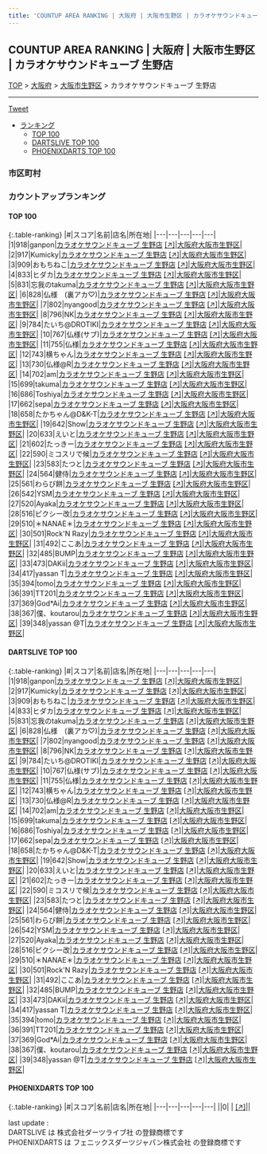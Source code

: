 ```yaml
---
title: 'COUNTUP AREA RANKING | 大阪府 | 大阪市生野区 | カラオケサウンドキューブ 生野店'
---
```

## COUNTUP AREA RANKING | 大阪府 | 大阪市生野区 | カラオケサウンドキューブ 生野店

[TOP](/darts/rank/) > [大阪府](/darts/rank/大阪府/) > [大阪市生野区](/darts/rank/大阪府/大阪市生野区/) > カラオケサウンドキューブ 生野店

___

<a href="https://twitter.com/share?ref_src=twsrc%5Etfw" data-text="COUNTUP AREA RANKING | 大阪府大阪市生野区カラオケサウンドキューブ 生野店" class="twitter-share-button" data-hashtags="DARTSLIVE,PHOENIXDARTS,darts,ダーツ" data-show-count="false">Tweet</a>

* [ランキング](#カウントアップランキング)
    * [TOP 100](#top-100)
    * [DARTSLIVE TOP 100](#dartslive-top-100)
    * [PHOENIXDARTS TOP 100](#phoenixdarts-top-100)

### 市区町村

<ul>

</ul>

### カウントアップランキング

#### TOP 100



{:.table-ranking}
|#|スコア|名前|店名|所在地|
|---|---|---|---|---|
|1|918|<span class="rank-name-dl">ganpon</span>|<a href="/darts/rank/shops/6948cdc1237819c125d56fb0e5c39bac.html">カラオケサウンドキューブ 生野店</a> <a href="https://search.dartslive.com/jp/shop/6948cdc1237819c125d56fb0e5c39bac">[↗]</a>|<a href="/darts/rank/大阪府/大阪市生野区">大阪府大阪市生野区</a>|
|2|917|<span class="rank-name-dl">Kumicky</span>|<a href="/darts/rank/shops/6948cdc1237819c125d56fb0e5c39bac.html">カラオケサウンドキューブ 生野店</a> <a href="https://search.dartslive.com/jp/shop/6948cdc1237819c125d56fb0e5c39bac">[↗]</a>|<a href="/darts/rank/大阪府/大阪市生野区">大阪府大阪市生野区</a>|
|3|909|<span class="rank-name-dl">おもちねこ</span>|<a href="/darts/rank/shops/6948cdc1237819c125d56fb0e5c39bac.html">カラオケサウンドキューブ 生野店</a> <a href="https://search.dartslive.com/jp/shop/6948cdc1237819c125d56fb0e5c39bac">[↗]</a>|<a href="/darts/rank/大阪府/大阪市生野区">大阪府大阪市生野区</a>|
|4|833|<span class="rank-name-dl">ヒダカ</span>|<a href="/darts/rank/shops/6948cdc1237819c125d56fb0e5c39bac.html">カラオケサウンドキューブ 生野店</a> <a href="https://search.dartslive.com/jp/shop/6948cdc1237819c125d56fb0e5c39bac">[↗]</a>|<a href="/darts/rank/大阪府/大阪市生野区">大阪府大阪市生野区</a>|
|5|831|<span class="rank-name-dl">忘我のtakuma</span>|<a href="/darts/rank/shops/6948cdc1237819c125d56fb0e5c39bac.html">カラオケサウンドキューブ 生野店</a> <a href="https://search.dartslive.com/jp/shop/6948cdc1237819c125d56fb0e5c39bac">[↗]</a>|<a href="/darts/rank/大阪府/大阪市生野区">大阪府大阪市生野区</a>|
|6|828|<span class="rank-name-dl">仏様　(裏アカ♡)</span>|<a href="/darts/rank/shops/6948cdc1237819c125d56fb0e5c39bac.html">カラオケサウンドキューブ 生野店</a> <a href="https://search.dartslive.com/jp/shop/6948cdc1237819c125d56fb0e5c39bac">[↗]</a>|<a href="/darts/rank/大阪府/大阪市生野区">大阪府大阪市生野区</a>|
|7|802|<span class="rank-name-dl">nyangood</span>|<a href="/darts/rank/shops/6948cdc1237819c125d56fb0e5c39bac.html">カラオケサウンドキューブ 生野店</a> <a href="https://search.dartslive.com/jp/shop/6948cdc1237819c125d56fb0e5c39bac">[↗]</a>|<a href="/darts/rank/大阪府/大阪市生野区">大阪府大阪市生野区</a>|
|8|796|<span class="rank-name-dl">NK</span>|<a href="/darts/rank/shops/6948cdc1237819c125d56fb0e5c39bac.html">カラオケサウンドキューブ 生野店</a> <a href="https://search.dartslive.com/jp/shop/6948cdc1237819c125d56fb0e5c39bac">[↗]</a>|<a href="/darts/rank/大阪府/大阪市生野区">大阪府大阪市生野区</a>|
|9|784|<span class="rank-name-dl">たいち@DROTIKI</span>|<a href="/darts/rank/shops/6948cdc1237819c125d56fb0e5c39bac.html">カラオケサウンドキューブ 生野店</a> <a href="https://search.dartslive.com/jp/shop/6948cdc1237819c125d56fb0e5c39bac">[↗]</a>|<a href="/darts/rank/大阪府/大阪市生野区">大阪府大阪市生野区</a>|
|10|767|<span class="rank-name-dl">仏様(サブ)</span>|<a href="/darts/rank/shops/6948cdc1237819c125d56fb0e5c39bac.html">カラオケサウンドキューブ 生野店</a> <a href="https://search.dartslive.com/jp/shop/6948cdc1237819c125d56fb0e5c39bac">[↗]</a>|<a href="/darts/rank/大阪府/大阪市生野区">大阪府大阪市生野区</a>|
|11|755|<span class="rank-name-dl">仏様</span>|<a href="/darts/rank/shops/6948cdc1237819c125d56fb0e5c39bac.html">カラオケサウンドキューブ 生野店</a> <a href="https://search.dartslive.com/jp/shop/6948cdc1237819c125d56fb0e5c39bac">[↗]</a>|<a href="/darts/rank/大阪府/大阪市生野区">大阪府大阪市生野区</a>|
|12|743|<span class="rank-name-dl">横ちゃん</span>|<a href="/darts/rank/shops/6948cdc1237819c125d56fb0e5c39bac.html">カラオケサウンドキューブ 生野店</a> <a href="https://search.dartslive.com/jp/shop/6948cdc1237819c125d56fb0e5c39bac">[↗]</a>|<a href="/darts/rank/大阪府/大阪市生野区">大阪府大阪市生野区</a>|
|13|730|<span class="rank-name-dl">仏様@R</span>|<a href="/darts/rank/shops/6948cdc1237819c125d56fb0e5c39bac.html">カラオケサウンドキューブ 生野店</a> <a href="https://search.dartslive.com/jp/shop/6948cdc1237819c125d56fb0e5c39bac">[↗]</a>|<a href="/darts/rank/大阪府/大阪市生野区">大阪府大阪市生野区</a>|
|14|702|<span class="rank-name-dl">am</span>|<a href="/darts/rank/shops/6948cdc1237819c125d56fb0e5c39bac.html">カラオケサウンドキューブ 生野店</a> <a href="https://search.dartslive.com/jp/shop/6948cdc1237819c125d56fb0e5c39bac">[↗]</a>|<a href="/darts/rank/大阪府/大阪市生野区">大阪府大阪市生野区</a>|
|15|699|<span class="rank-name-dl">takuma</span>|<a href="/darts/rank/shops/6948cdc1237819c125d56fb0e5c39bac.html">カラオケサウンドキューブ 生野店</a> <a href="https://search.dartslive.com/jp/shop/6948cdc1237819c125d56fb0e5c39bac">[↗]</a>|<a href="/darts/rank/大阪府/大阪市生野区">大阪府大阪市生野区</a>|
|16|686|<span class="rank-name-dl">Toshiya</span>|<a href="/darts/rank/shops/6948cdc1237819c125d56fb0e5c39bac.html">カラオケサウンドキューブ 生野店</a> <a href="https://search.dartslive.com/jp/shop/6948cdc1237819c125d56fb0e5c39bac">[↗]</a>|<a href="/darts/rank/大阪府/大阪市生野区">大阪府大阪市生野区</a>|
|17|662|<span class="rank-name-dl">sepa</span>|<a href="/darts/rank/shops/6948cdc1237819c125d56fb0e5c39bac.html">カラオケサウンドキューブ 生野店</a> <a href="https://search.dartslive.com/jp/shop/6948cdc1237819c125d56fb0e5c39bac">[↗]</a>|<a href="/darts/rank/大阪府/大阪市生野区">大阪府大阪市生野区</a>|
|18|658|<span class="rank-name-dl">たかちゃん@D&amp;K-T</span>|<a href="/darts/rank/shops/6948cdc1237819c125d56fb0e5c39bac.html">カラオケサウンドキューブ 生野店</a> <a href="https://search.dartslive.com/jp/shop/6948cdc1237819c125d56fb0e5c39bac">[↗]</a>|<a href="/darts/rank/大阪府/大阪市生野区">大阪府大阪市生野区</a>|
|19|642|<span class="rank-name-dl">Show</span>|<a href="/darts/rank/shops/6948cdc1237819c125d56fb0e5c39bac.html">カラオケサウンドキューブ 生野店</a> <a href="https://search.dartslive.com/jp/shop/6948cdc1237819c125d56fb0e5c39bac">[↗]</a>|<a href="/darts/rank/大阪府/大阪市生野区">大阪府大阪市生野区</a>|
|20|633|<span class="rank-name-dl">えいと</span>|<a href="/darts/rank/shops/6948cdc1237819c125d56fb0e5c39bac.html">カラオケサウンドキューブ 生野店</a> <a href="https://search.dartslive.com/jp/shop/6948cdc1237819c125d56fb0e5c39bac">[↗]</a>|<a href="/darts/rank/大阪府/大阪市生野区">大阪府大阪市生野区</a>|
|21|602|<span class="rank-name-dl">たっきー</span>|<a href="/darts/rank/shops/6948cdc1237819c125d56fb0e5c39bac.html">カラオケサウンドキューブ 生野店</a> <a href="https://search.dartslive.com/jp/shop/6948cdc1237819c125d56fb0e5c39bac">[↗]</a>|<a href="/darts/rank/大阪府/大阪市生野区">大阪府大阪市生野区</a>|
|22|590|<span class="rank-name-dl">ミコスリで候</span>|<a href="/darts/rank/shops/6948cdc1237819c125d56fb0e5c39bac.html">カラオケサウンドキューブ 生野店</a> <a href="https://search.dartslive.com/jp/shop/6948cdc1237819c125d56fb0e5c39bac">[↗]</a>|<a href="/darts/rank/大阪府/大阪市生野区">大阪府大阪市生野区</a>|
|23|583|<span class="rank-name-dl">たつと</span>|<a href="/darts/rank/shops/6948cdc1237819c125d56fb0e5c39bac.html">カラオケサウンドキューブ 生野店</a> <a href="https://search.dartslive.com/jp/shop/6948cdc1237819c125d56fb0e5c39bac">[↗]</a>|<a href="/darts/rank/大阪府/大阪市生野区">大阪府大阪市生野区</a>|
|24|564|<span class="rank-name-dl">健侍</span>|<a href="/darts/rank/shops/6948cdc1237819c125d56fb0e5c39bac.html">カラオケサウンドキューブ 生野店</a> <a href="https://search.dartslive.com/jp/shop/6948cdc1237819c125d56fb0e5c39bac">[↗]</a>|<a href="/darts/rank/大阪府/大阪市生野区">大阪府大阪市生野区</a>|
|25|561|<span class="rank-name-dl">わらび餅</span>|<a href="/darts/rank/shops/6948cdc1237819c125d56fb0e5c39bac.html">カラオケサウンドキューブ 生野店</a> <a href="https://search.dartslive.com/jp/shop/6948cdc1237819c125d56fb0e5c39bac">[↗]</a>|<a href="/darts/rank/大阪府/大阪市生野区">大阪府大阪市生野区</a>|
|26|542|<span class="rank-name-dl">YSM</span>|<a href="/darts/rank/shops/6948cdc1237819c125d56fb0e5c39bac.html">カラオケサウンドキューブ 生野店</a> <a href="https://search.dartslive.com/jp/shop/6948cdc1237819c125d56fb0e5c39bac">[↗]</a>|<a href="/darts/rank/大阪府/大阪市生野区">大阪府大阪市生野区</a>|
|27|520|<span class="rank-name-dl">Ayaka</span>|<a href="/darts/rank/shops/6948cdc1237819c125d56fb0e5c39bac.html">カラオケサウンドキューブ 生野店</a> <a href="https://search.dartslive.com/jp/shop/6948cdc1237819c125d56fb0e5c39bac">[↗]</a>|<a href="/darts/rank/大阪府/大阪市生野区">大阪府大阪市生野区</a>|
|28|516|<span class="rank-name-dl">ピクシー改</span>|<a href="/darts/rank/shops/6948cdc1237819c125d56fb0e5c39bac.html">カラオケサウンドキューブ 生野店</a> <a href="https://search.dartslive.com/jp/shop/6948cdc1237819c125d56fb0e5c39bac">[↗]</a>|<a href="/darts/rank/大阪府/大阪市生野区">大阪府大阪市生野区</a>|
|29|510|<span class="rank-name-dl">＊NANAE＊</span>|<a href="/darts/rank/shops/6948cdc1237819c125d56fb0e5c39bac.html">カラオケサウンドキューブ 生野店</a> <a href="https://search.dartslive.com/jp/shop/6948cdc1237819c125d56fb0e5c39bac">[↗]</a>|<a href="/darts/rank/大阪府/大阪市生野区">大阪府大阪市生野区</a>|
|30|501|<span class="rank-name-dl">Rock&#x27;N Razy</span>|<a href="/darts/rank/shops/6948cdc1237819c125d56fb0e5c39bac.html">カラオケサウンドキューブ 生野店</a> <a href="https://search.dartslive.com/jp/shop/6948cdc1237819c125d56fb0e5c39bac">[↗]</a>|<a href="/darts/rank/大阪府/大阪市生野区">大阪府大阪市生野区</a>|
|31|492|<span class="rank-name-dl">ここあ</span>|<a href="/darts/rank/shops/6948cdc1237819c125d56fb0e5c39bac.html">カラオケサウンドキューブ 生野店</a> <a href="https://search.dartslive.com/jp/shop/6948cdc1237819c125d56fb0e5c39bac">[↗]</a>|<a href="/darts/rank/大阪府/大阪市生野区">大阪府大阪市生野区</a>|
|32|485|<span class="rank-name-dl">BUMP</span>|<a href="/darts/rank/shops/6948cdc1237819c125d56fb0e5c39bac.html">カラオケサウンドキューブ 生野店</a> <a href="https://search.dartslive.com/jp/shop/6948cdc1237819c125d56fb0e5c39bac">[↗]</a>|<a href="/darts/rank/大阪府/大阪市生野区">大阪府大阪市生野区</a>|
|33|473|<span class="rank-name-dl">DAKii</span>|<a href="/darts/rank/shops/6948cdc1237819c125d56fb0e5c39bac.html">カラオケサウンドキューブ 生野店</a> <a href="https://search.dartslive.com/jp/shop/6948cdc1237819c125d56fb0e5c39bac">[↗]</a>|<a href="/darts/rank/大阪府/大阪市生野区">大阪府大阪市生野区</a>|
|34|417|<span class="rank-name-dl">yassan T</span>|<a href="/darts/rank/shops/6948cdc1237819c125d56fb0e5c39bac.html">カラオケサウンドキューブ 生野店</a> <a href="https://search.dartslive.com/jp/shop/6948cdc1237819c125d56fb0e5c39bac">[↗]</a>|<a href="/darts/rank/大阪府/大阪市生野区">大阪府大阪市生野区</a>|
|35|394|<span class="rank-name-dl">tomo</span>|<a href="/darts/rank/shops/6948cdc1237819c125d56fb0e5c39bac.html">カラオケサウンドキューブ 生野店</a> <a href="https://search.dartslive.com/jp/shop/6948cdc1237819c125d56fb0e5c39bac">[↗]</a>|<a href="/darts/rank/大阪府/大阪市生野区">大阪府大阪市生野区</a>|
|36|391|<span class="rank-name-dl">TT201</span>|<a href="/darts/rank/shops/6948cdc1237819c125d56fb0e5c39bac.html">カラオケサウンドキューブ 生野店</a> <a href="https://search.dartslive.com/jp/shop/6948cdc1237819c125d56fb0e5c39bac">[↗]</a>|<a href="/darts/rank/大阪府/大阪市生野区">大阪府大阪市生野区</a>|
|37|369|<span class="rank-name-dl">God*Ai</span>|<a href="/darts/rank/shops/6948cdc1237819c125d56fb0e5c39bac.html">カラオケサウンドキューブ 生野店</a> <a href="https://search.dartslive.com/jp/shop/6948cdc1237819c125d56fb0e5c39bac">[↗]</a>|<a href="/darts/rank/大阪府/大阪市生野区">大阪府大阪市生野区</a>|
|38|367|<span class="rank-name-dl">僕、koutarou</span>|<a href="/darts/rank/shops/6948cdc1237819c125d56fb0e5c39bac.html">カラオケサウンドキューブ 生野店</a> <a href="https://search.dartslive.com/jp/shop/6948cdc1237819c125d56fb0e5c39bac">[↗]</a>|<a href="/darts/rank/大阪府/大阪市生野区">大阪府大阪市生野区</a>|
|39|348|<span class="rank-name-dl">yassan @T</span>|<a href="/darts/rank/shops/6948cdc1237819c125d56fb0e5c39bac.html">カラオケサウンドキューブ 生野店</a> <a href="https://search.dartslive.com/jp/shop/6948cdc1237819c125d56fb0e5c39bac">[↗]</a>|<a href="/darts/rank/大阪府/大阪市生野区">大阪府大阪市生野区</a>|


#### DARTSLIVE TOP 100



{:.table-ranking}
|#|スコア|名前|店名|所在地|
|---|---|---|---|---|
|1|918|<span class="rank-name-dl">ganpon</span>|<a href="/darts/rank/shops/6948cdc1237819c125d56fb0e5c39bac.html">カラオケサウンドキューブ 生野店</a> <a href="https://search.dartslive.com/jp/shop/6948cdc1237819c125d56fb0e5c39bac">[↗]</a>|<a href="/darts/rank/大阪府/大阪市生野区">大阪府大阪市生野区</a>|
|2|917|<span class="rank-name-dl">Kumicky</span>|<a href="/darts/rank/shops/6948cdc1237819c125d56fb0e5c39bac.html">カラオケサウンドキューブ 生野店</a> <a href="https://search.dartslive.com/jp/shop/6948cdc1237819c125d56fb0e5c39bac">[↗]</a>|<a href="/darts/rank/大阪府/大阪市生野区">大阪府大阪市生野区</a>|
|3|909|<span class="rank-name-dl">おもちねこ</span>|<a href="/darts/rank/shops/6948cdc1237819c125d56fb0e5c39bac.html">カラオケサウンドキューブ 生野店</a> <a href="https://search.dartslive.com/jp/shop/6948cdc1237819c125d56fb0e5c39bac">[↗]</a>|<a href="/darts/rank/大阪府/大阪市生野区">大阪府大阪市生野区</a>|
|4|833|<span class="rank-name-dl">ヒダカ</span>|<a href="/darts/rank/shops/6948cdc1237819c125d56fb0e5c39bac.html">カラオケサウンドキューブ 生野店</a> <a href="https://search.dartslive.com/jp/shop/6948cdc1237819c125d56fb0e5c39bac">[↗]</a>|<a href="/darts/rank/大阪府/大阪市生野区">大阪府大阪市生野区</a>|
|5|831|<span class="rank-name-dl">忘我のtakuma</span>|<a href="/darts/rank/shops/6948cdc1237819c125d56fb0e5c39bac.html">カラオケサウンドキューブ 生野店</a> <a href="https://search.dartslive.com/jp/shop/6948cdc1237819c125d56fb0e5c39bac">[↗]</a>|<a href="/darts/rank/大阪府/大阪市生野区">大阪府大阪市生野区</a>|
|6|828|<span class="rank-name-dl">仏様　(裏アカ♡)</span>|<a href="/darts/rank/shops/6948cdc1237819c125d56fb0e5c39bac.html">カラオケサウンドキューブ 生野店</a> <a href="https://search.dartslive.com/jp/shop/6948cdc1237819c125d56fb0e5c39bac">[↗]</a>|<a href="/darts/rank/大阪府/大阪市生野区">大阪府大阪市生野区</a>|
|7|802|<span class="rank-name-dl">nyangood</span>|<a href="/darts/rank/shops/6948cdc1237819c125d56fb0e5c39bac.html">カラオケサウンドキューブ 生野店</a> <a href="https://search.dartslive.com/jp/shop/6948cdc1237819c125d56fb0e5c39bac">[↗]</a>|<a href="/darts/rank/大阪府/大阪市生野区">大阪府大阪市生野区</a>|
|8|796|<span class="rank-name-dl">NK</span>|<a href="/darts/rank/shops/6948cdc1237819c125d56fb0e5c39bac.html">カラオケサウンドキューブ 生野店</a> <a href="https://search.dartslive.com/jp/shop/6948cdc1237819c125d56fb0e5c39bac">[↗]</a>|<a href="/darts/rank/大阪府/大阪市生野区">大阪府大阪市生野区</a>|
|9|784|<span class="rank-name-dl">たいち@DROTIKI</span>|<a href="/darts/rank/shops/6948cdc1237819c125d56fb0e5c39bac.html">カラオケサウンドキューブ 生野店</a> <a href="https://search.dartslive.com/jp/shop/6948cdc1237819c125d56fb0e5c39bac">[↗]</a>|<a href="/darts/rank/大阪府/大阪市生野区">大阪府大阪市生野区</a>|
|10|767|<span class="rank-name-dl">仏様(サブ)</span>|<a href="/darts/rank/shops/6948cdc1237819c125d56fb0e5c39bac.html">カラオケサウンドキューブ 生野店</a> <a href="https://search.dartslive.com/jp/shop/6948cdc1237819c125d56fb0e5c39bac">[↗]</a>|<a href="/darts/rank/大阪府/大阪市生野区">大阪府大阪市生野区</a>|
|11|755|<span class="rank-name-dl">仏様</span>|<a href="/darts/rank/shops/6948cdc1237819c125d56fb0e5c39bac.html">カラオケサウンドキューブ 生野店</a> <a href="https://search.dartslive.com/jp/shop/6948cdc1237819c125d56fb0e5c39bac">[↗]</a>|<a href="/darts/rank/大阪府/大阪市生野区">大阪府大阪市生野区</a>|
|12|743|<span class="rank-name-dl">横ちゃん</span>|<a href="/darts/rank/shops/6948cdc1237819c125d56fb0e5c39bac.html">カラオケサウンドキューブ 生野店</a> <a href="https://search.dartslive.com/jp/shop/6948cdc1237819c125d56fb0e5c39bac">[↗]</a>|<a href="/darts/rank/大阪府/大阪市生野区">大阪府大阪市生野区</a>|
|13|730|<span class="rank-name-dl">仏様@R</span>|<a href="/darts/rank/shops/6948cdc1237819c125d56fb0e5c39bac.html">カラオケサウンドキューブ 生野店</a> <a href="https://search.dartslive.com/jp/shop/6948cdc1237819c125d56fb0e5c39bac">[↗]</a>|<a href="/darts/rank/大阪府/大阪市生野区">大阪府大阪市生野区</a>|
|14|702|<span class="rank-name-dl">am</span>|<a href="/darts/rank/shops/6948cdc1237819c125d56fb0e5c39bac.html">カラオケサウンドキューブ 生野店</a> <a href="https://search.dartslive.com/jp/shop/6948cdc1237819c125d56fb0e5c39bac">[↗]</a>|<a href="/darts/rank/大阪府/大阪市生野区">大阪府大阪市生野区</a>|
|15|699|<span class="rank-name-dl">takuma</span>|<a href="/darts/rank/shops/6948cdc1237819c125d56fb0e5c39bac.html">カラオケサウンドキューブ 生野店</a> <a href="https://search.dartslive.com/jp/shop/6948cdc1237819c125d56fb0e5c39bac">[↗]</a>|<a href="/darts/rank/大阪府/大阪市生野区">大阪府大阪市生野区</a>|
|16|686|<span class="rank-name-dl">Toshiya</span>|<a href="/darts/rank/shops/6948cdc1237819c125d56fb0e5c39bac.html">カラオケサウンドキューブ 生野店</a> <a href="https://search.dartslive.com/jp/shop/6948cdc1237819c125d56fb0e5c39bac">[↗]</a>|<a href="/darts/rank/大阪府/大阪市生野区">大阪府大阪市生野区</a>|
|17|662|<span class="rank-name-dl">sepa</span>|<a href="/darts/rank/shops/6948cdc1237819c125d56fb0e5c39bac.html">カラオケサウンドキューブ 生野店</a> <a href="https://search.dartslive.com/jp/shop/6948cdc1237819c125d56fb0e5c39bac">[↗]</a>|<a href="/darts/rank/大阪府/大阪市生野区">大阪府大阪市生野区</a>|
|18|658|<span class="rank-name-dl">たかちゃん@D&amp;K-T</span>|<a href="/darts/rank/shops/6948cdc1237819c125d56fb0e5c39bac.html">カラオケサウンドキューブ 生野店</a> <a href="https://search.dartslive.com/jp/shop/6948cdc1237819c125d56fb0e5c39bac">[↗]</a>|<a href="/darts/rank/大阪府/大阪市生野区">大阪府大阪市生野区</a>|
|19|642|<span class="rank-name-dl">Show</span>|<a href="/darts/rank/shops/6948cdc1237819c125d56fb0e5c39bac.html">カラオケサウンドキューブ 生野店</a> <a href="https://search.dartslive.com/jp/shop/6948cdc1237819c125d56fb0e5c39bac">[↗]</a>|<a href="/darts/rank/大阪府/大阪市生野区">大阪府大阪市生野区</a>|
|20|633|<span class="rank-name-dl">えいと</span>|<a href="/darts/rank/shops/6948cdc1237819c125d56fb0e5c39bac.html">カラオケサウンドキューブ 生野店</a> <a href="https://search.dartslive.com/jp/shop/6948cdc1237819c125d56fb0e5c39bac">[↗]</a>|<a href="/darts/rank/大阪府/大阪市生野区">大阪府大阪市生野区</a>|
|21|602|<span class="rank-name-dl">たっきー</span>|<a href="/darts/rank/shops/6948cdc1237819c125d56fb0e5c39bac.html">カラオケサウンドキューブ 生野店</a> <a href="https://search.dartslive.com/jp/shop/6948cdc1237819c125d56fb0e5c39bac">[↗]</a>|<a href="/darts/rank/大阪府/大阪市生野区">大阪府大阪市生野区</a>|
|22|590|<span class="rank-name-dl">ミコスリで候</span>|<a href="/darts/rank/shops/6948cdc1237819c125d56fb0e5c39bac.html">カラオケサウンドキューブ 生野店</a> <a href="https://search.dartslive.com/jp/shop/6948cdc1237819c125d56fb0e5c39bac">[↗]</a>|<a href="/darts/rank/大阪府/大阪市生野区">大阪府大阪市生野区</a>|
|23|583|<span class="rank-name-dl">たつと</span>|<a href="/darts/rank/shops/6948cdc1237819c125d56fb0e5c39bac.html">カラオケサウンドキューブ 生野店</a> <a href="https://search.dartslive.com/jp/shop/6948cdc1237819c125d56fb0e5c39bac">[↗]</a>|<a href="/darts/rank/大阪府/大阪市生野区">大阪府大阪市生野区</a>|
|24|564|<span class="rank-name-dl">健侍</span>|<a href="/darts/rank/shops/6948cdc1237819c125d56fb0e5c39bac.html">カラオケサウンドキューブ 生野店</a> <a href="https://search.dartslive.com/jp/shop/6948cdc1237819c125d56fb0e5c39bac">[↗]</a>|<a href="/darts/rank/大阪府/大阪市生野区">大阪府大阪市生野区</a>|
|25|561|<span class="rank-name-dl">わらび餅</span>|<a href="/darts/rank/shops/6948cdc1237819c125d56fb0e5c39bac.html">カラオケサウンドキューブ 生野店</a> <a href="https://search.dartslive.com/jp/shop/6948cdc1237819c125d56fb0e5c39bac">[↗]</a>|<a href="/darts/rank/大阪府/大阪市生野区">大阪府大阪市生野区</a>|
|26|542|<span class="rank-name-dl">YSM</span>|<a href="/darts/rank/shops/6948cdc1237819c125d56fb0e5c39bac.html">カラオケサウンドキューブ 生野店</a> <a href="https://search.dartslive.com/jp/shop/6948cdc1237819c125d56fb0e5c39bac">[↗]</a>|<a href="/darts/rank/大阪府/大阪市生野区">大阪府大阪市生野区</a>|
|27|520|<span class="rank-name-dl">Ayaka</span>|<a href="/darts/rank/shops/6948cdc1237819c125d56fb0e5c39bac.html">カラオケサウンドキューブ 生野店</a> <a href="https://search.dartslive.com/jp/shop/6948cdc1237819c125d56fb0e5c39bac">[↗]</a>|<a href="/darts/rank/大阪府/大阪市生野区">大阪府大阪市生野区</a>|
|28|516|<span class="rank-name-dl">ピクシー改</span>|<a href="/darts/rank/shops/6948cdc1237819c125d56fb0e5c39bac.html">カラオケサウンドキューブ 生野店</a> <a href="https://search.dartslive.com/jp/shop/6948cdc1237819c125d56fb0e5c39bac">[↗]</a>|<a href="/darts/rank/大阪府/大阪市生野区">大阪府大阪市生野区</a>|
|29|510|<span class="rank-name-dl">＊NANAE＊</span>|<a href="/darts/rank/shops/6948cdc1237819c125d56fb0e5c39bac.html">カラオケサウンドキューブ 生野店</a> <a href="https://search.dartslive.com/jp/shop/6948cdc1237819c125d56fb0e5c39bac">[↗]</a>|<a href="/darts/rank/大阪府/大阪市生野区">大阪府大阪市生野区</a>|
|30|501|<span class="rank-name-dl">Rock&#x27;N Razy</span>|<a href="/darts/rank/shops/6948cdc1237819c125d56fb0e5c39bac.html">カラオケサウンドキューブ 生野店</a> <a href="https://search.dartslive.com/jp/shop/6948cdc1237819c125d56fb0e5c39bac">[↗]</a>|<a href="/darts/rank/大阪府/大阪市生野区">大阪府大阪市生野区</a>|
|31|492|<span class="rank-name-dl">ここあ</span>|<a href="/darts/rank/shops/6948cdc1237819c125d56fb0e5c39bac.html">カラオケサウンドキューブ 生野店</a> <a href="https://search.dartslive.com/jp/shop/6948cdc1237819c125d56fb0e5c39bac">[↗]</a>|<a href="/darts/rank/大阪府/大阪市生野区">大阪府大阪市生野区</a>|
|32|485|<span class="rank-name-dl">BUMP</span>|<a href="/darts/rank/shops/6948cdc1237819c125d56fb0e5c39bac.html">カラオケサウンドキューブ 生野店</a> <a href="https://search.dartslive.com/jp/shop/6948cdc1237819c125d56fb0e5c39bac">[↗]</a>|<a href="/darts/rank/大阪府/大阪市生野区">大阪府大阪市生野区</a>|
|33|473|<span class="rank-name-dl">DAKii</span>|<a href="/darts/rank/shops/6948cdc1237819c125d56fb0e5c39bac.html">カラオケサウンドキューブ 生野店</a> <a href="https://search.dartslive.com/jp/shop/6948cdc1237819c125d56fb0e5c39bac">[↗]</a>|<a href="/darts/rank/大阪府/大阪市生野区">大阪府大阪市生野区</a>|
|34|417|<span class="rank-name-dl">yassan T</span>|<a href="/darts/rank/shops/6948cdc1237819c125d56fb0e5c39bac.html">カラオケサウンドキューブ 生野店</a> <a href="https://search.dartslive.com/jp/shop/6948cdc1237819c125d56fb0e5c39bac">[↗]</a>|<a href="/darts/rank/大阪府/大阪市生野区">大阪府大阪市生野区</a>|
|35|394|<span class="rank-name-dl">tomo</span>|<a href="/darts/rank/shops/6948cdc1237819c125d56fb0e5c39bac.html">カラオケサウンドキューブ 生野店</a> <a href="https://search.dartslive.com/jp/shop/6948cdc1237819c125d56fb0e5c39bac">[↗]</a>|<a href="/darts/rank/大阪府/大阪市生野区">大阪府大阪市生野区</a>|
|36|391|<span class="rank-name-dl">TT201</span>|<a href="/darts/rank/shops/6948cdc1237819c125d56fb0e5c39bac.html">カラオケサウンドキューブ 生野店</a> <a href="https://search.dartslive.com/jp/shop/6948cdc1237819c125d56fb0e5c39bac">[↗]</a>|<a href="/darts/rank/大阪府/大阪市生野区">大阪府大阪市生野区</a>|
|37|369|<span class="rank-name-dl">God*Ai</span>|<a href="/darts/rank/shops/6948cdc1237819c125d56fb0e5c39bac.html">カラオケサウンドキューブ 生野店</a> <a href="https://search.dartslive.com/jp/shop/6948cdc1237819c125d56fb0e5c39bac">[↗]</a>|<a href="/darts/rank/大阪府/大阪市生野区">大阪府大阪市生野区</a>|
|38|367|<span class="rank-name-dl">僕、koutarou</span>|<a href="/darts/rank/shops/6948cdc1237819c125d56fb0e5c39bac.html">カラオケサウンドキューブ 生野店</a> <a href="https://search.dartslive.com/jp/shop/6948cdc1237819c125d56fb0e5c39bac">[↗]</a>|<a href="/darts/rank/大阪府/大阪市生野区">大阪府大阪市生野区</a>|
|39|348|<span class="rank-name-dl">yassan @T</span>|<a href="/darts/rank/shops/6948cdc1237819c125d56fb0e5c39bac.html">カラオケサウンドキューブ 生野店</a> <a href="https://search.dartslive.com/jp/shop/6948cdc1237819c125d56fb0e5c39bac">[↗]</a>|<a href="/darts/rank/大阪府/大阪市生野区">大阪府大阪市生野区</a>|


#### PHOENIXDARTS TOP 100



{:.table-ranking}
|#|スコア|名前|店名|所在地|
|---|---|---|---|---|
||0|<span class="rank-name-dl"> </span>|<a href="/darts/rank/shops/.html"></a> <a href="">[↗]</a>|<a href="/darts/rank//"></a>|


<div class="footer border-top border-gray-light mt-5 pt-3 text-right text-gray">
    last update : <span style="font-weight: italic" id="foot_last_modified"></span><br />
    DARTSLIVE は 株式会社ダーツライブ社 の登録商標です<br />
    PHOENIXDARTS は フェニックスダーツジャパン株式会社 の登録商標です<br />
</div>

<script src="https://cdnjs.cloudflare.com/ajax/libs/jquery.tablesorter/2.31.3/js/jquery.tablesorter.min.js" integrity="sha512-qzgd5cYSZcosqpzpn7zF2ZId8f/8CHmFKZ8j7mU4OUXTNRd5g+ZHBPsgKEwoqxCtdQvExE5LprwwPAgoicguNg==" crossorigin="anonymous" referrerpolicy="no-referrer"></script>
<link rel="stylesheet" href="https://cdnjs.cloudflare.com/ajax/libs/jquery.tablesorter/2.31.3/css/theme.default.min.css" integrity="sha512-wghhOJkjQX0Lh3NSWvNKeZ0ZpNn+SPVXX1Qyc9OCaogADktxrBiBdKGDoqVUOyhStvMBmJQ8ZdMHiR3wuEq8+w==" crossorigin="anonymous" referrerpolicy="no-referrer" />
<script>
$(function() {
    $(".table-ranking").tablesorter({sortList:[[0, 0]]});
    $("#foot_last_modified").text(formatDate(new Date(document.lastModified), 'yyyy-MM-dd HH:mm:ss'));
});
</script>

<script async src="https://platform.twitter.com/widgets.js" charset="utf-8"></script>